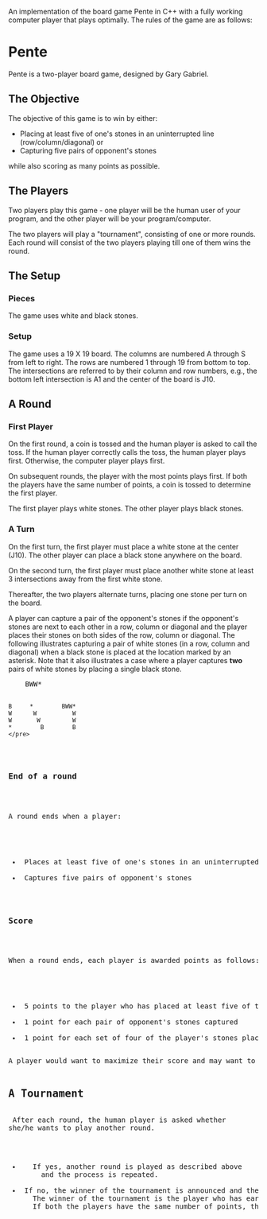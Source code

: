 An implementation of the board game Pente in C++ with a fully working computer player that plays optimally. The rules of the game are as follows:

<body>
<h1>Pente</h1>

Pente is a two-player board game, designed by Gary Gabriel. 


<h2>The Objective</h2>

The objective of this game is to win by either:
<ul>
  <li> Placing at least five of one's stones in an uninterrupted line (row/column/diagonal) or
  </li><li> Capturing five pairs of opponent's stones
</li></ul>
while also scoring as many points as possible.

<h2>The Players</h2>

Two players play this game - 
one player will be the human user of your program,
and the other player will be your program/computer.

The two players will play a "tournament", consisting of one or more rounds.
Each round will consist of the two players playing till one of them wins the round.

<h2>The Setup</h2>

<h3>Pieces</h3>

The game uses white and black stones.

<h3>Setup</h3>

The game uses a 19 X 19 board.
The columns are numbered A through S from left to right.
The rows are numbered 1 through 19 from bottom to top.
The intersections are referred to by their column and row numbers,
e.g., the bottom left intersection is A1 and the center of the board is J10.

<h2>A Round</h2>

<h3>First Player</h3>

On the first round, a coin is tossed and the human player is asked to call the toss.
If the human player correctly calls the toss, the human player plays first.
Otherwise, the computer player plays first.
<p>
  On subsequent rounds, the player with the most points plays first.
  If both the players have the same number of points, a coin is tossed to determine the first player.
</p><p>
The first player plays white stones. The other player plays black stones.
  
</p><h3>A Turn</h3>


On the first turn, the first player must place a white stone at the center (J10).
The other player can place a black stone anywhere on the board.
<p>
  On the second turn, the first player must place another white stone at least 3 intersections away from the first white stone.
</p><p>
  Thereafter, the two players alternate turns, placing one stone per turn on the board.
</p><p>
  A player can capture a pair of the opponent's stones if the opponent's stones are next to each other in a row, column or diagonal and the player places their stones on both sides of the row, column or diagonal. The following illustrates capturing a pair of white stones (in a row, column and diagonal) when a black stone is placed at the location marked by an asterisk. Note that it also illustrates a case where a player captures <b>two</b> pairs of white stones by placing a single black stone.
  </p><pre>    BWW*

    B     *        BWW*
    W      W          W
    W       W         W
    *        B        B
    </pre>

  <h3>End of a round</h3>

  A round ends when a player:
<ul>
  <li> Places at least five of one's stones in an uninterrupted line (row/column/diagonal) or    
  </li><li> Captures five pairs of opponent's stones
</li></ul>

<h3>Score</h3>

When a round ends, each player is awarded points as follows:
<ul>
  <li> 5 points to the player who has placed at least five of their stones in an uniterrupted row/column/diagonal
  </li><li> 1 point for each pair of opponent's stones captured
  </li><li> 1 point for each set of four of the player's stones placed in an uninterrupted row/column/diagonal
</li></ul>
A player would want to maximize their score and may want to delay winning a round when possible.

<h2>A Tournament</h2>
 After each round, the human player is asked whether
she/he wants to play another round.
  <ul>
   <li>   If yes, another round is played as described above
     and the process is repeated.
   </li><li> If no, the winner of the tournament is announced and the game quits.
   The winner of the tournament is the player who has earned the most number of points over all the rounds.
   If both the players have the same number of points, the tournament is a draw.
  </li></ul>
